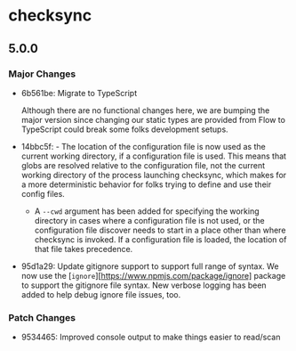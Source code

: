 # checksync

## 5.0.0

### Major Changes

-   6b561be: Migrate to TypeScript

    Although there are no functional changes here, we are bumping the major version since changing our static types are provided from Flow to TypeScript could break some folks development setups.

-   14bbc5f: - The location of the configuration file is now used as the current working directory, if a configuration file is used. This means that globs are resolved relative to the configuration file, not the current working directory of the process launching checksync, which makes for a more deterministic behavior for
    folks trying to define and use their config files.
    -   A `--cwd` argument has been added for specifying the working directory in cases where a configuration file is not used, or the configuration file discover needs to start in a place other than where checksync is invoked. If a configuration file is loaded, the location of that file takes precedence.
-   95d1a29: Update gitignore support to support full range of syntax. We now use the [`ignore`][https://www.npmjs.com/package/ignore] package to support the gitignore file syntax. New verbose logging has been added to help debug ignore file issues, too.

### Patch Changes

-   9534465: Improved console output to make things easier to read/scan
